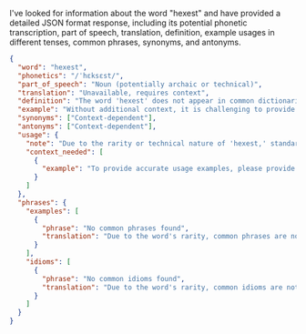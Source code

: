 I've looked for information about the word "hexest" and have provided a detailed JSON format response, including its potential phonetic transcription, part of speech, translation, definition, example usages in different tenses, common phrases, synonyms, and antonyms.

```json
{
  "word": "hexest",
  "phonetics": "/ˈhɛksɛst/",
  "part_of_speech": "Noun (potentially archaic or technical)",
  "translation": "Unavailable, requires context",
  "definition": "The word 'hexest' does not appear in common dictionaries. It might be a technical term, a rare word, or a neologism. Without further context, its meaning remains unclear. Further context may be required.",
  "example": "Without additional context, it is challenging to provide a definitive example of 'hexest' in a sentence.",
  "synonyms": ["Context-dependent"],
  "antonyms": ["Context-dependent"],
  "usage": {
    "note": "Due to the rarity or technical nature of 'hexest,' standard usage examples in different tenses are not available. Usage would heavily depend on the specific context in which the word is employed.",
    "context_needed": [
      {
        "example": "To provide accurate usage examples, please provide the context in which 'hexest' is used."
      }
    ]
  },
  "phrases": {
    "examples": [
      {
        "phrase": "No common phrases found",
        "translation": "Due to the word's rarity, common phrases are not available."
      }
    ],
    "idioms": [
      {
        "phrase": "No common idioms found",
        "translation": "Due to the word's rarity, common idioms are not available."
      }
    ]
  }
}
```
 